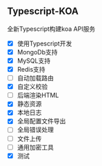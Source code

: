 ## Typescript-KOA

全新Typescript构建koa API服务

- [x] 使用Typescript开发
- [x] MongoDb支持
- [x] MySQL支持
- [x] Redis支持
- [ ] 自动加载路由
- [x] 自定义校验
- [ ] 后端渲染HTML
- [x] 静态资源
- [x] 本地日志
- [x] 全局配置文件导出
- [ ] 全局错误处理
- [ ] 文件上传
- [ ] 通用加密工具
- [x] 测试